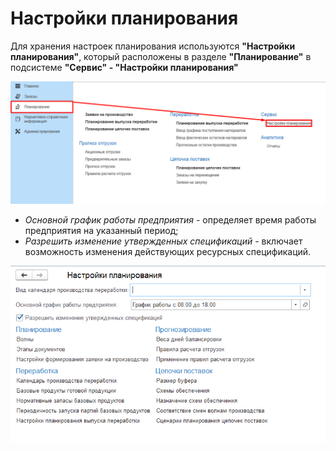 # Настройки планирования

Для хранения настроек планирования используются **"Настройки планирования"**, который расположены в разделе **"Планирование"** в подсистеме **"Сервис" - "Настройки планирования"**

[![1][1]][1]


- *Основной график работы предприятия* - определяет время работы предприятия на указанный период;
- *Разрешить изменение утвержденных спецификаций* - включает возможность изменения действующих ресурсных спецификаций.


[![2][2]][2]



[1]: GeneralSettings.assets/1.png
[2]: GeneralSettings.assets/2.png

